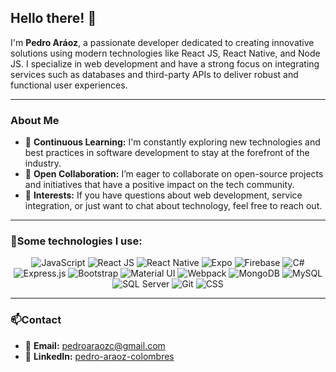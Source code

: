 
## Hello there! 🖖

I'm **Pedro Aráoz**, a passionate developer dedicated to creating innovative solutions using modern technologies like React JS, React Native, and Node JS. I specialize in web development and have a strong focus on integrating services such as databases and third-party APIs to deliver robust and functional user experiences.

---

### About Me

- 🌱 **Continuous Learning:** I'm constantly exploring new technologies and best practices in software development to stay at the forefront of the industry.
- 👯 **Open Collaboration:** I’m eager to collaborate on open-source projects and initiatives that have a positive impact on the tech community.
- 💬 **Interests:** If you have questions about web development, service integration, or just want to chat about technology, feel free to reach out.

---

### 🎯Some technologies I use: 

<p align="center">
  <img src="https://img.shields.io/badge/JavaScript-F7DF1C?style=flat&logo=javascript&logoColor=white" alt="JavaScript"/>
  <img src="https://img.shields.io/badge/React-61DAFB?style=flat&logo=react&logoColor=black" alt="React JS"/>
  <img src="https://img.shields.io/badge/React%20Native-61DAFB?style=flat&logo=react&logoColor=black" alt="React Native"/>
  <img src="https://img.shields.io/badge/Expo-000020?style=flat&logo=expo&logoColor=white" alt="Expo"/>
  <img src="https://img.shields.io/badge/Firebase-FFCA28?style=flat&logo=firebase&logoColor=black" alt="Firebase"/>
  <img src="https://img.shields.io/badge/C%23-239120?style=flat&logo=c-sharp&logoColor=white" alt="C#"/>
  <img src="https://img.shields.io/badge/Express.js-000000?style=flat&logo=express&logoColor=white" alt="Express.js"/>
  <img src="https://img.shields.io/badge/Bootstrap-563D7C?style=flat&logo=bootstrap&logoColor=white" alt="Bootstrap"/>
  <img src="https://img.shields.io/badge/Material%20UI-0081CB?style=flat&logo=material-ui&logoColor=white" alt="Material UI"/>
  <img src="https://img.shields.io/badge/Webpack-8DD6F9?style=flat&logo=webpack&logoColor=black" alt="Webpack"/>
  <img src="https://img.shields.io/badge/MongoDB-47A248?style=flat&logo=mongodb&logoColor=white" alt="MongoDB"/>
  <img src="https://img.shields.io/badge/MySQL-4479A1?style=flat&logo=mysql&logoColor=white" alt="MySQL"/>
  <img src="https://img.shields.io/badge/SQL%20Server-CC2927?style=flat&logo=microsoft-sql-server&logoColor=white" alt="SQL Server"/>
  <img src="https://img.shields.io/badge/Git-F05032?style=flat&logo=git&logoColor=white" alt="Git"/>
  <img src="https://img.shields.io/badge/CSS-1572B6?style=flat&logo=css3&logoColor=white" alt="CSS"/>
</p>

---

### 📫Contact
  - 📨 **Email:** [pedroaraozc@gmail.com](mailto:pedroaraozc@gmail.com)
  - 🔗 **LinkedIn:** [pedro-araoz-colombres](https://www.linkedin.com/in/pedro-araoz-colombres)

<!-- 
![Estadísticas de GitHub](https://github-readme-stats.vercel.app/api?username=PedroAraozC&show_icons=true&theme=tokyonight)
![](http://github-profile-summary-cards.vercel.app/api/cards/profile-details?username=PedroAraozC&theme=tokyonight)

![](http://github-profile-summary-cards.vercel.app/api/cards/productive-time?username=PedroAraozC&theme=tokyonight&utcOffset=8) 
[![Top Langs](https://github-readme-stats.vercel.app/api/top-langs/?username=PedroAraozC&layout=donut-vertical)](https://github.com/anuraghazra/github-readme-stats)
![Top Langs](https://github-readme-stats.vercel.app/api/top-langs/?username=PedroAraozC&langs_count=8&theme=tokyonight)
-->

